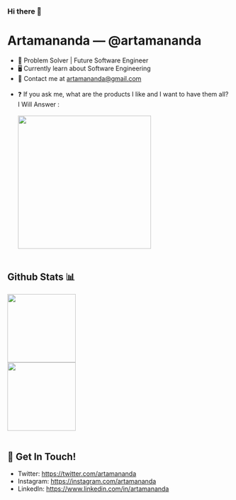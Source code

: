 ### Hi there 👋

# Artamananda &mdash; @artamananda
* 📱 Problem Solver | Future Software Engineer
* 🖥️ Currently learn about Software Engineering
* 📧 Contact me at artamananda@gmail.com
<br><br>
* ❓ If you ask me, what are the products I like and I want to have them all? I Will Answer :
<br><br>
<img src="https://media.giphy.com/media/jUKldPpZHZClbMwA7R/giphy.gif"  width="300" /><br><br>

## Github Stats 📊 
<div>
  <img height=154 src="https://github-readme-stats-eight-theta.vercel.app/api?username=artamananda&show_icons=true&theme=algolia&include_all_commits=true&count_private=true"/>
</div>
<div>
  <img height=154 src="https://github-readme-stats.vercel.app/api/top-langs/?username=artamananda&layout=compact&langs_count=10&theme=algolia&include_all_commits=true&count_private=true"/>
</div>
<br>

## 📮 Get In Touch!
- Twitter: https://twitter.com/artamananda
- Instagram: https://instagram.com/artamananda
- LinkedIn: https://www.linkedin.com/in/artamananda
